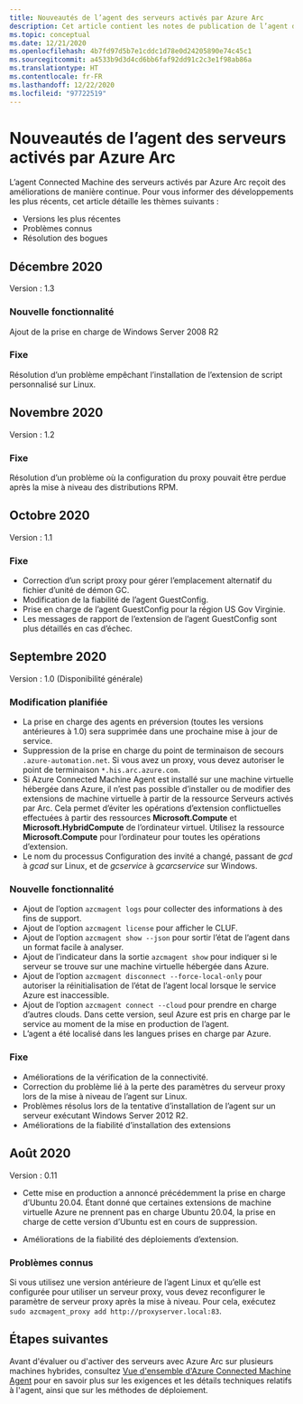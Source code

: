 ```yaml
---
title: Nouveautés de l’agent des serveurs activés par Azure Arc
description: Cet article contient les notes de publication de l’agent des serveurs activés par Azure Arc. Pour la plupart des problèmes résumés, des liens mènent à des informations supplémentaires.
ms.topic: conceptual
ms.date: 12/21/2020
ms.openlocfilehash: 4b7fd97d5b7e1cddc1d78e0d24205890e74c45c1
ms.sourcegitcommit: a4533b9d3d4cd6bb6faf92dd91c2c3e1f98ab86a
ms.translationtype: HT
ms.contentlocale: fr-FR
ms.lasthandoff: 12/22/2020
ms.locfileid: "97722519"
---
```

# <a name="whats-new-with-azure-arc-enabled-servers-agent"></a>Nouveautés de l’agent des serveurs activés par Azure Arc

L’agent Connected Machine des serveurs activés par Azure Arc reçoit des améliorations de manière continue. Pour vous informer des développements les plus récents, cet article détaille les thèmes suivants :

- Versions les plus récentes
- Problèmes connus
- Résolution des bogues

## <a name="december-2020"></a>Décembre 2020

Version : 1.3

### <a name="new-feature"></a>Nouvelle fonctionnalité

Ajout de la prise en charge de Windows Server 2008 R2

### <a name="fixed"></a>Fixe

Résolution d’un problème empêchant l’installation de l’extension de script personnalisé sur Linux.

## <a name="november-2020"></a>Novembre 2020

Version : 1.2

### <a name="fixed"></a>Fixe

Résolution d’un problème où la configuration du proxy pouvait être perdue après la mise à niveau des distributions RPM.

## <a name="october-2020"></a>Octobre 2020

Version : 1.1

### <a name="fixed"></a>Fixe

- Correction d’un script proxy pour gérer l’emplacement alternatif du fichier d’unité de démon GC.
- Modification de la fiabilité de l’agent GuestConfig.
- Prise en charge de l’agent GuestConfig pour la région US Gov Virginie.
- Les messages de rapport de l’extension de l’agent GuestConfig sont plus détaillés en cas d’échec.

## <a name="september-2020"></a>Septembre 2020

Version : 1.0 (Disponibilité générale)

### <a name="plan-for-change"></a>Modification planifiée

- La prise en charge des agents en préversion (toutes les versions antérieures à 1.0) sera supprimée dans une prochaine mise à jour de service.
- Suppression de la prise en charge du point de terminaison de secours `.azure-automation.net`. Si vous avez un proxy, vous devez autoriser le point de terminaison `*.his.arc.azure.com`.
- Si Azure Connected Machine Agent est installé sur une machine virtuelle hébergée dans Azure, il n’est pas possible d’installer ou de modifier des extensions de machine virtuelle à partir de la ressource Serveurs activés par Arc. Cela permet d’éviter les opérations d’extension conflictuelles effectuées à partir des ressources **Microsoft.Compute** et **Microsoft.HybridCompute** de l’ordinateur virtuel. Utilisez la ressource **Microsoft.Compute** pour l’ordinateur pour toutes les opérations d’extension.
- Le nom du processus Configuration des invité a changé, passant de *gcd* à *gcad* sur Linux, et de *gcservice* à *gcarcservice* sur Windows.

### <a name="new-feature"></a>Nouvelle fonctionnalité

- Ajout de l’option `azcmagent logs` pour collecter des informations à des fins de support.
- Ajout de l’option `azcmagent license` pour afficher le CLUF.
- Ajout de l’option `azcmagent show --json` pour sortir l’état de l’agent dans un format facile à analyser.
- Ajout de l’indicateur dans la sortie `azcmagent show` pour indiquer si le serveur se trouve sur une machine virtuelle hébergée dans Azure.
- Ajout de l’option `azcmagent disconnect --force-local-only` pour autoriser la réinitialisation de l’état de l’agent local lorsque le service Azure est inaccessible.
- Ajout de l’option `azcmagent connect --cloud` pour prendre en charge d’autres clouds. Dans cette version, seul Azure est pris en charge par le service au moment de la mise en production de l’agent.
- L’agent a été localisé dans les langues prises en charge par Azure.

### <a name="fixed"></a>Fixe

- Améliorations de la vérification de la connectivité.
- Correction du problème lié à la perte des paramètres du serveur proxy lors de la mise à niveau de l’agent sur Linux.
- Problèmes résolus lors de la tentative d’installation de l’agent sur un serveur exécutant Windows Server 2012 R2.
- Améliorations de la fiabilité d’installation des extensions

## <a name="august-2020"></a>Août 2020

Version : 0.11

- Cette mise en production a annoncé précédemment la prise en charge d’Ubuntu 20.04. Étant donné que certaines extensions de machine virtuelle Azure ne prennent pas en charge Ubuntu 20.04, la prise en charge de cette version d’Ubuntu est en cours de suppression.

- Améliorations de la fiabilité des déploiements d’extension.

### <a name="known-issues"></a>Problèmes connus

Si vous utilisez une version antérieure de l’agent Linux et qu’elle est configurée pour utiliser un serveur proxy, vous devez reconfigurer le paramètre de serveur proxy après la mise à niveau. Pour cela, exécutez `sudo azcmagent_proxy add http://proxyserver.local:83`.

## <a name="next-steps"></a>Étapes suivantes

Avant d'évaluer ou d'activer des serveurs avec Azure Arc sur plusieurs machines hybrides, consultez [Vue d'ensemble d'Azure Connected Machine Agent](agent-overview.md) pour en savoir plus sur les exigences et les détails techniques relatifs à l'agent, ainsi que sur les méthodes de déploiement.